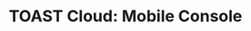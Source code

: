 ---
layout: post
time: "Jan 2019 ~ Feb 2019"
title: "TOAST Cloud: Mobile Console"
title_ko: "토스트 클라우드 모바일 콘솔"
skills: [JavaScript]
description: ""
image: ""
company: "NHN"
categories: [project]
---